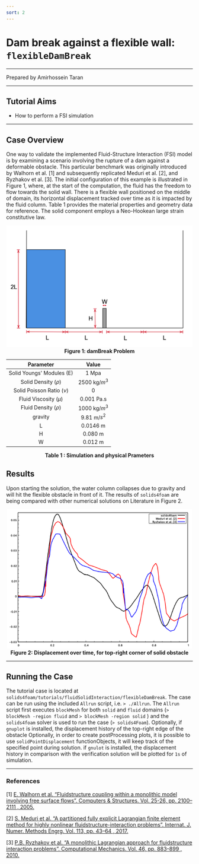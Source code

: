 ```yaml
---
sort: 2
---
```


# Dam break against a flexible wall: `flexibleDamBreak`

---

Prepared by Amirhossein Taran

---

## Tutorial Aims

- How to perform a FSI simulation

---

## Case Overview

One way to validate the implemented Fluid-Structure Interaction (FSI) model is by examining a scenario involving the rupture of a dam against a deformable obstacle. This particular benchmark was originally introduced by Walhorn et al. [1] and subsequently replicated Meduri et al. [2], and Ryzhakov et al. [3]. The initial configuration of this example is illustrated in Figure 1, where, at the start of the computation, the fluid has the freedom to flow towards the solid wall. There is a flexible wall positioned on the middle of domain, its horizontal displacement tracked over time as it is impacted by the fluid column. Table 1 provides the material properties and geometry data for reference. The solid component employs a Neo-Hookean large strain constitutive law.

<div style="text-align: center;">
  <img src="./images/2.png" alt="Image" width="600">
    <figcaption>
     <strong>Figure 1: damBreak Problem </strong>
    </figcaption>
</div>

<center>

| Parameter   | Value    |
| :-----: | :---: |
| Solid Youngs' Modules (E) | 1 Mpa   |
| Solid Density ($\rho$) | 2500 kg/$m^3$   |
| Solid Poisson Ratio ($\nu$) | 0   |
| Fluid Viscosity ($\mu$) | 0.001 Pa.s   |
| Fluid Density ($\rho$) | 1000 kg/$m^3$   |
| gravity | 9.81 m/$s^2$   |
| L | 0.0146 m   |
| H | 0.080 m   |
| W | 0.012 m   |

**Table 1 : Simulation and physical Prameters**

</center>

## Results

Upon starting the solution, the water column collapses due to gravity and will hit the flexible obstacle in front of it.
The results of `solids4foam` are being compared with other numerical solutions on Literature in Figure 2.

<div style="text-align: center;">
  <img src="./images/refCompare.png" alt="Image" width="500">
    <figcaption>
     <strong>Figure 2: Displacement over time, for top-right corner of solid obstacle 	</strong>
    </figcaption>
</div>



---

## Running the Case

The tutorial case is located at `solids4foam/tutorials/fluidSolidInteraction/flexibleDamBreak`. The case can be run using the included `Allrun` script, i.e. `> ./Allrun`.  The `Allrun` script first executes `blockMesh` for both `solid` and `fluid` domains (`> blockMesh -region fluid` and `> blockMesh -region solid` ) and the `solids4foam` solver is used to run the case (`> solids4Foam`).  Optionally, if `gnuplot` is installed, the displacement history of the top-right edge of the obstacle
Optionally, in order to create postProcessing plots, it is possible to use `solidPointDisplacement` functionObjects, it will keep track of the specified point during solution. if `gnulot` is installed, the displacement history in comparison with the verification solution will be plotted for `1s` of simulation.

---

### References

[1] [E. Walhorn et al. “Fluidstructure coupling within a monolithic model involving free surface flows”.
Computers & Structures. Vol. 25-26, pp. 2100–2111 , 2005.](https://www.sciencedirect.com/science/article/pii/S0045794905001768)

[2] [S. Meduri et al. “A partitioned fully explicit Lagrangian finite element method for highly nonlinear
fluidstructure-interaction problems”. Internat. J. Numer. Methods Engrg. Vol. 113, pp. 43–64 ,
2017.](https://onlinelibrary.wiley.com/doi/abs/10.1002/nme.5602)

[3] [P.B. Ryzhakov et al. “A monolithic Lagrangian approach for fluidstructure interaction problems”.
Computational Mechanics. Vol. 46, pp. 883–899 , 2010.](https://link.springer.com/article/10.1007/s00466-010-0522-0)
